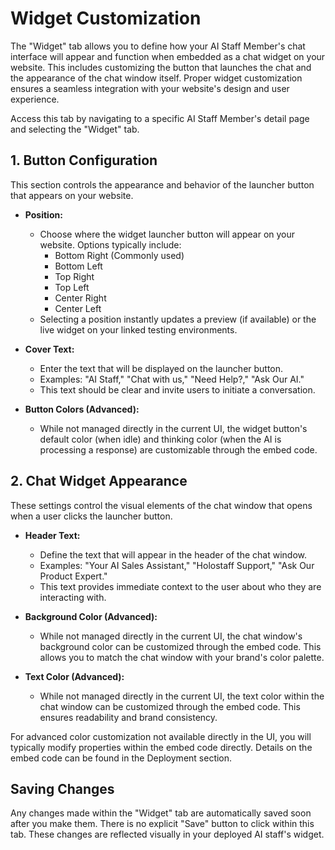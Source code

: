 # Widget Customization

The "Widget" tab allows you to define how your AI Staff Member's chat interface will appear and function when embedded as a chat widget on your website. This includes customizing the button that launches the chat and the appearance of the chat window itself. Proper widget customization ensures a seamless integration with your website's design and user experience.

Access this tab by navigating to a specific AI Staff Member's detail page and selecting the "Widget" tab.

## 1. Button Configuration

This section controls the appearance and behavior of the launcher button that appears on your website.

*   **Position:**
    *   Choose where the widget launcher button will appear on your website. Options typically include:
        *   Bottom Right (Commonly used)
        *   Bottom Left
        *   Top Right
        *   Top Left
        *   Center Right
        *   Center Left
    *   Selecting a position instantly updates a preview (if available) or the live widget on your linked testing environments.

*   **Cover Text:**
    *   Enter the text that will be displayed on the launcher button.
    *   Examples: "AI Staff," "Chat with us," "Need Help?," "Ask Our AI."
    *   This text should be clear and invite users to initiate a conversation.

*   **Button Colors (Advanced):**
    *   While not managed directly in the current UI, the widget button's default color (when idle) and thinking color (when the AI is processing a response) are customizable through the embed code.

## 2. Chat Widget Appearance

These settings control the visual elements of the chat window that opens when a user clicks the launcher button.

*   **Header Text:**
    *   Define the text that will appear in the header of the chat window.
    *   Examples: "Your AI Sales Assistant," "Holostaff Support," "Ask Our Product Expert."
    *   This text provides immediate context to the user about who they are interacting with.

*   **Background Color (Advanced):**
    *   While not managed directly in the current UI, the chat window's background color can be customized through the embed code. This allows you to match the chat window with your brand's color palette.

*   **Text Color (Advanced):**
    *   While not managed directly in the current UI, the text color within the chat window can be customized through the embed code. This ensures readability and brand consistency.

For advanced color customization not available directly in the UI, you will typically modify properties within the embed code directly. Details on the embed code can be found in the Deployment section.

## Saving Changes

Any changes made within the "Widget" tab are automatically saved soon after you make them. There is no explicit "Save" button to click within this tab. These changes are reflected visually in your deployed AI staff's widget.